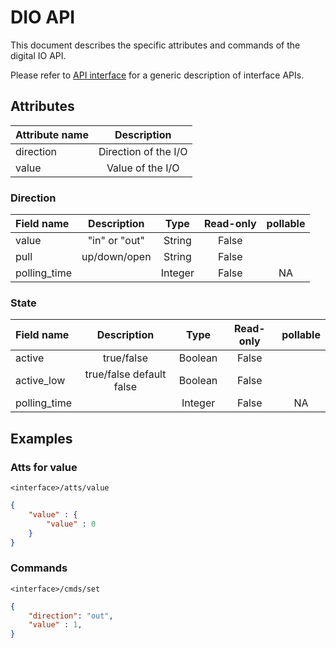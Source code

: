 # DIO API

This document describes the specific attributes and commands of the digital IO API.

Please refer to [API interface](api/api_interface.md) for a generic description of interface APIs.

## Attributes

| Attribute name |     Description      |
| :------------- | :------------------: |
| direction      | Direction of the I/O |
| value          |   Value of the I/O   |

### Direction

| Field name   |  Description  |  Type   | Read-only | pollable |
|:-------------|:-------------:|:-------:|:---------:|:--------:|
| value        | "in" or "out" | String  |   False   |          |
| pull         | up/down/open  | String  |   False   |          |
| polling_time |               | Integer |   False   |    NA    |

### State

| Field name   |       Description        |  Type   | Read-only | pollable |
|:-------------|:------------------------:|:-------:|:---------:|:--------:|
| active       |        true/false        | Boolean |   False   |          |
| active_low   | true/false default false | Boolean |   False   |          |
| polling_time |                          | Integer |   False   |    NA    |

## Examples

### Atts for value

`<interface>/atts/value`

```json
{
    "value" : {
        "value" : 0
    }
}
```

### Commands

`<interface>/cmds/set`

```json
{
    "direction": "out",
    "value" : 1,
}
```
